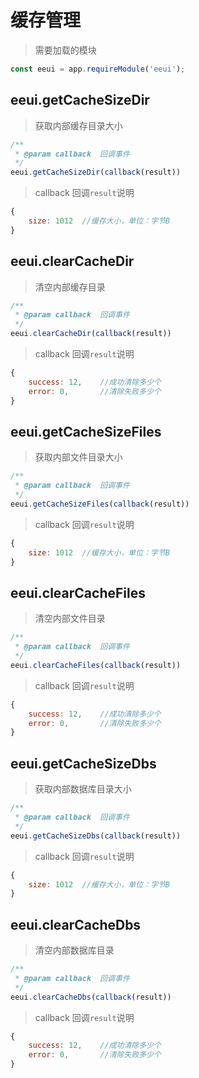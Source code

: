 # 缓存管理

> 需要加载的模块

```js
const eeui = app.requireModule('eeui');
```

## eeui.getCacheSizeDir

> 获取内部缓存目录大小

```js
/**
 * @param callback  回调事件
 */
eeui.getCacheSizeDir(callback(result))
```

> callback 回调`result`说明

```js
{
    size: 1012  //缓存大小，单位：字节B
}
```

## eeui.clearCacheDir

> 清空内部缓存目录

```js
/**
 * @param callback  回调事件
 */
eeui.clearCacheDir(callback(result))
```

> callback 回调`result`说明

```js
{
    success: 12,    //成功清除多少个
    error: 0,       //清除失败多少个
}
```

## eeui.getCacheSizeFiles

> 获取内部文件目录大小

```js
/**
 * @param callback  回调事件
 */
eeui.getCacheSizeFiles(callback(result))
```

> callback 回调`result`说明

```js
{
    size: 1012  //缓存大小，单位：字节B
}
```

## eeui.clearCacheFiles 

> 清空内部文件目录

```js
/**
 * @param callback  回调事件
 */
eeui.clearCacheFiles(callback(result))
```

> callback 回调`result`说明

```js
{
    success: 12,    //成功清除多少个
    error: 0,       //清除失败多少个
}
```
## eeui.getCacheSizeDbs

> 获取内部数据库目录大小

```js
/**
 * @param callback  回调事件
 */
eeui.getCacheSizeDbs(callback(result))
```

> callback 回调`result`说明

```js
{
    size: 1012  //缓存大小，单位：字节B
}
```

## eeui.clearCacheDbs

> 清空内部数据库目录

```js
/**
 * @param callback  回调事件
 */
eeui.clearCacheDbs(callback(result))
```

> callback 回调`result`说明

```js
{
    success: 12,    //成功清除多少个
    error: 0,       //清除失败多少个
}
```


